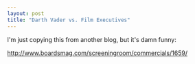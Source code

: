 ```yaml
---
layout: post
title: "Darth Vader vs. Film Executives"
---
```


<p>I'm just copying this from another blog, but it's damn funny:</p>
<p><a target="_blank" href="http://www.boardsmag.com/screeningroom/commercials/1659/">http://www.boardsmag.com/screeningroom/commercials/1659/</a></p>
 
